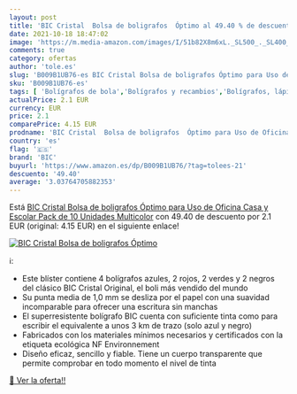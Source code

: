 ```yaml
---
layout: post
title: 'BIC Cristal  Bolsa de boligrafos  Óptimo al 49.40 % de descuento'
date: 2021-10-18 18:47:02
image: 'https://m.media-amazon.com/images/I/51b82X8m6xL._SL500_._SL400_.jpg'
comments: true
category: ofertas
author: 'tole.es'
slug: 'B009B1UB76-es BIC Cristal Bolsa de boligrafos Óptimo para Uso de Oficina...'
sku: 'B009B1UB76-es'
tags: [ 'Bolígrafos de bola','Bolígrafos y recambios','Bolígrafos, lápices y útiles de escritura','Oficina y papelería','bic','boligrafos','cristal','escolar', ]
actualPrice: 2.1 EUR
currency: EUR
price: 2.1
comparePrice: 4.15 EUR
prodname: 'BIC Cristal  Bolsa de boligrafos  Óptimo para Uso de Oficina  Casa y Escolar  Pack de 10 Unidades  Multicolor'
country: 'es'
flag: '🇪🇸'
brand: 'BIC'
buyurl: 'https://www.amazon.es/dp/B009B1UB76/?tag=tolees-21'
descuento: '49.40'
average: '3.03764705882353'
---
```


Está [BIC Cristal  Bolsa de boligrafos  Óptimo para Uso de Oficina  Casa y Escolar  Pack de 10 Unidades  Multicolor](https://www.amazon.es/dp/B009B1UB76/?tag=tolees-21) con 49.40 de descuento por 2.1 EUR (original: 4.15 EUR) en el siguiente enlace!

[![BIC Cristal  Bolsa de boligrafos  Óptimo](https://m.media-amazon.com/images/I/51b82X8m6xL._SL500_._SL400_.jpg)](https://www.amazon.es/dp/B009B1UB76/?tag=tolees-21)

ℹ️:

- Este blíster contiene 4 bolígrafos azules, 2 rojos, 2 verdes y 2 negros del clásico BIC Cristal Original, el boli más vendido del mundo
- Su punta media de 1,0 mm se desliza por el papel con una suavidad incomparable para ofrecer una escritura sin manchas
- El superresistente bolígrafo BIC cuenta con suficiente tinta como para escribir el equivalente a unos 3 km de trazo (solo azul y negro)
- Fabricados con los materiales mínimos necesarios y certificados con la etiqueta ecológica NF Environnement
- Diseño eficaz, sencillo y fiable. Tiene un cuerpo transparente que permite comprobar en todo momento el nivel de tinta

[🛒 Ver la oferta!!](https://www.amazon.es/dp/B009B1UB76/?tag=tolees-21)
